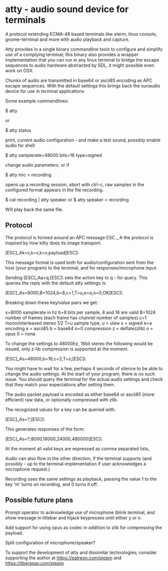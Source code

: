 atty - audio sound device for terminals
=======================================

A protocol extending ECMA-48 based terminals like xterm, linux console,
gnome-terminal and more with audio playback and capture.

Atty provides in a single binary commandline tools to configure and simplify
use of a complying terminal; this binary also provides a wrapper implementation
that you can run in any linux terminal to bridge the escape sequences to
audio hardware abstracted by SDL, it might possible even work on OSX.

Chunks of audio are transmitted in base64 or ascii85 encoding as APC escape
sequences. With the default settings this brings back the sunaudio device for
use in terminal applications

Some example commandlines:

$ atty

or

$ atty status

print, current audio configuration - and make a test sound,
possibly enable audio for shell

$ atty samplerate=48000 bits=16 type=signed

change audio parameters. or if 

$ atty mic > recording

opens up a recording session, abort with ctrl-c, raw samples in the
configured format appears in the file recording.

$ cat recording | atty speaker
or 
$ atty speaker < recording

Will play back the same file.


Protocol
--------

The protocol is formed around an APC message ESC _ A the protocol is
inspired by how kitty does its image transport:

[ESC]_Ak=v,k=v,k=v;payload[ESC]\

This message format is used both for audio/configuration sent from the host
(your program) to the terminal, and for responses/microphone input.

Sending [ESC]_Aa=q;[ESC]\ sets the action key to q - for query. This queries
the reply with the default atty settings is:

[ESC]_As=8000,B=1024,b=8,c=1,T=u,e=a,o=0;OK[ESC]\

Breaking down these key/value pairs we get:

s=8000   samplerate in hz
b=8      bits per sample, 8 and 16 are valid
B=1024   number of frames (each frame has channel number of samples)
c=1      mono/interleaved stereo 1/2
T=u      sample type, u = ulaw    s = signed
e=a      encoding     a = ascii85 b = base64
o=0      compression  z = deflate(zlib) o = opus  0 = none

To change the settings to 48000hz, 16bit stereo the following would be issued,
only z-lib compression is supported at the moment.

[ESC]_As=48000,b=16,c=2,T=s;[ESC]\

You might have to wait for a few, perhaps 4 seconds of silence to be able to
change the audio settings. At the start of your program, there is no such
issue. You should query the terminal for the actual audio settings and check
that they match your expectations after setting them.

The audio packet payload is encoded as either base64 or ascii85 (more
efficient) raw data, or optionally compressed with zlib.

The recognized values for a key can be queried with:

[ESC]_As=?;[ESC]\

This generates responses of the form:

[ESC]_As=?;8000,16000,24000,480000[ESC]\

At the moment all valid keys are expressed as comma separated lists,

Audio can also flow in the other direction, if the terminal supports (and
possibly - up to the terminal implementation if user acknowledges a microphone
request.)

Recording uses the same settings as playback, passing the value 1 to
the key 'm' turns on recording, and 0 turns it off.

Possible future plans
---------------------

Prompt operator to acknowledge use of microphone (blink terminal, and show message in titlebar and hijack keypresses until either y or n.

Add support for using opus as codec in addition to zlib for compressing the payload.

Split configuration of microphone/speaker?

To support the development of atty and dissimilar technologies; consider
supporting the author at https://patreon.com/pippin and
https://liberapay.com/pippin
